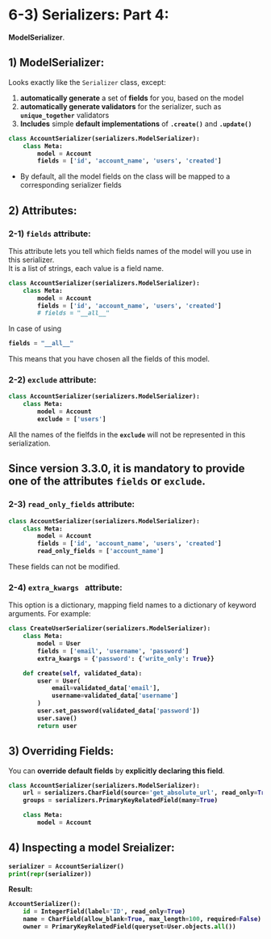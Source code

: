 # 6-3) Serializers: Part 4:

**ModelSerializer**.





## 1) ModelSerializer:

Looks exactly like the `Serializer` class, except:

1. **automatically generate** a set of **fields** for you, 
based on the model
2. **automatically generate validators** for the serializer, 
such as **`unique_together`** validators
3. **Includes** simple **default implementations** of 
**`.create()`** and **`.update()`**
<b>

```python
class AccountSerializer(serializers.ModelSerializer):
    class Meta:
        model = Account
        fields = ['id', 'account_name', 'users', 'created']
```
</b>

- By default, all the model fields on the class will be mapped to a corresponding serializer fields














## 2) Attributes:

### 2-1) `fields` attribute:
This attribute lets you tell which fields names of the model 
will you use in this serializer.  
It is a list of strings, each value is a field name.

<b>

```python
class AccountSerializer(serializers.ModelSerializer):
    class Meta:
        model = Account
        fields = ['id', 'account_name', 'users', 'created']
        # fields = "__all__"
```
</b>
In case of using 
<b>

```python
fields = "__all__"
```

</b>
This means that you have chosen all the fields of this model.









### 2-2) `exclude` attribute:
<b>

```python
class AccountSerializer(serializers.ModelSerializer):
    class Meta:
        model = Account
        exclude = ['users']
```
</b>

All the names of the fielfds in the **`exclude`** will 
not be represented in this serialization.
## Since version 3.3.0, it is mandatory to provide one of the attributes `fields` or `exclude`.


















### 2-3) `read_only_fields` attribute:
<b>

```python
class AccountSerializer(serializers.ModelSerializer):
    class Meta:
        model = Account
        fields = ['id', 'account_name', 'users', 'created']
        read_only_fields = ['account_name']
```
</b>
These fields can not be modified.
















### 2-4) `extra_kwargs ` attribute:

This option is a dictionary, mapping field names to a dictionary of keyword arguments. For example:



<b>

```python
class CreateUserSerializer(serializers.ModelSerializer):
    class Meta:
        model = User
        fields = ['email', 'username', 'password']
        extra_kwargs = {'password': {'write_only': True}}

    def create(self, validated_data):
        user = User(
            email=validated_data['email'],
            username=validated_data['username']
        )
        user.set_password(validated_data['password'])
        user.save()
        return user
```

</b>











## 3) Overriding Fields:

You can **override default fields** by **explicitly declaring this 
field**.
<b>

```python
class AccountSerializer(serializers.ModelSerializer):
    url = serializers.CharField(source='get_absolute_url', read_only=True)
    groups = serializers.PrimaryKeyRelatedField(many=True)

    class Meta:
        model = Account
```
</b>
















## 4) Inspecting a model Sreializer:





<b>

```python
serializer = AccountSerializer()
print(repr(serializer))
```
</b>


<b>
Result:

```python
AccountSerializer():
    id = IntegerField(label='ID', read_only=True)
    name = CharField(allow_blank=True, max_length=100, required=False)
    owner = PrimaryKeyRelatedField(queryset=User.objects.all())
```
</b>



























